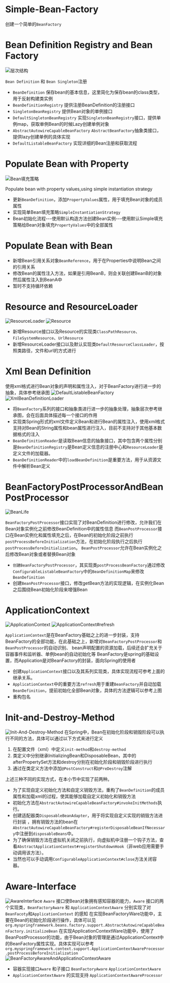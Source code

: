# Simple-Bean-Factory

创建一个简单的`BeanFactory`

# Bean Definition Registry and Bean Factory

![层次结构](./assets/Bean-Factory-with-Bean-Registry.png)

`Bean Definition` 和 `Bean Singleton`注册

- `BeanDefinition` 保存bean的基本信息，这里简化为保存bean的class类型，用于反射构建类实例
- `BeanDefinitionRegistry` 提供注册BeanDefinition的注册接口
- `SingletonBeanRegistry` 提供Bean对象的单例接口
- `DefaultSingletonBeanRegistry` 实现`SingletonBeanRegistry`接口，提供单例map，获取单例Bean的时候Lazy创建单例对象
- `AbstractAutowireCapableBeanFactory` `AbstractBeanFactory`抽象类接口，提供lazy创建单例的具体实现
- `DefaultListableBeanFactory` 实现详细的Bean注册和获取流程

# Populate Bean with Property

![Bean填充策略](./assets/Populate-Bean-Strategy.png)

Populate bean with property values,using simple instantiation strategy

- 更新`BeanDefinition`，添加`PropertyValues`属性，用于填充Bean对象的成员属性
- 实现简单Bean填充策略`SimpleInstantiationStrategy`
- Bean初始化流程---使用默认构造方法创建Bean实例---使用默认Simple填充策略给Bean对象填充`PropertyValues`中的全部属性

# Populate Bean with Bean

- 新增Bean引用关系对象`BeanReference`，用于在Properties中说明Bean之间的引用关系
- 修改Bean的属性注入方法，如果是引用BeanB，则会关联创建BeanB的对象然后属性注入到BeanA中
- 暂时不支持循环依赖

# Resource and ResourceLoader

![ResourceLoader](./assets/DefaultResourceClassLoader.png)
![Resource](./assets/Resource.png)

- 新增Resource接口以及Resource的实现类`ClassPathResource`、`FileSystemResource`、`UrlResource`
- 新增ResourceLoader接口以及默认实现类`DefaultResourceClassLoader`，按照类路径，文件和url的方式进行

# Xml Bean Definition

使用xml格式进行Bean对象的声明和属性注入，对于BeanFactory进行进一步的抽象，具体参考继承图
![DefaultListableBeanFactory](./assets/xml-define-bean-DefaultListableBeanFactory.png)
![XmlBeanDefinitionLoader](./assets/xml-bean-difinition-XmlBeanDefinitionReader.png)

- 将`BeanFactory`系列的接口和抽象类进行进一步的抽象处理，抽象层次参考继承图，会在后面具体描述每一个接口的作用
- 实现类Spring形式的xml文件定义Bean和进行Bean的属性注入，使用xml格式支持对Bean的String属性和bean属性进行注入，目前不支持对于其他基本数据格式的注入
- `BeanDefinitionReader`是读取Bean信息的抽象接口，其中包含两个属性分别是`BeanDefinitionRegistry`是Bean定义信息的注册中心和`ResourceLoader`是定义文件的加载器。
- `BeanDefinitionReader`中的`loadBeanDefinition`是重要方法，用于从资源文件中解析Bean定义

# BeanFactoryPostProcessorAndBeanPostProcessor
![BeanLife](./assets/BeanFactoryPostProcessorAndBeanPostProcessor.png)

`BeanFactoryPostProcessor`接口实现了对BeanDefinition进行修改，允许我们在Bean对象实例化之前修改BeanDefinition中的属性信息
而`BeanPostProcessor`接口在Bean实例化和属性填充之后，在Bean的初始化阶段之前执行`postProcessBeforeInitialization`方法，在初始化阶段执行之后执行`postProcessBeforeInitialization`。
`BeanPostProcessor`允许在Bean实例化之后修改Bean对象或者替换Bean对象

- `创建BeanFactoryPostProcessor`，其实现类`postProcessBeanFactory`通过修改`ConfigurableListableBeanFactory`中的`BeanDefinitionMap`来修改`BeanDefinition`
- 创建`BeanPostProcessor`接口，修改getBean方法的实现逻辑，在实例化Bean之后围绕Bean初始化阶段来增强Bean

# ApplicationContext
![ApplicationContext](./assets/ClassPathXmlApplicationContext.png)
![ApplicationContext#refresh](./assets/ApplicationContext.png)

`ApplicationContext`是在BeanFactory基础之上的进一步封装，支持BeanFactory的全部功能，在此基础之上，新增对`BeanFactoryPostProcessor`和`BeanPostProcessor`的自动识别、
bean声明配置的资源加载，后续还会扩充关于容器事件和监听器、单例bean的自动初始化等
BeanFactory是spring的基础设置，而Application是对BeanFactory的封装，面向Spring的使用者

- 创建`ApplicationContext`接口以及其系列实现类，具体实现流程可参考上面的继承关系。
- `ApplicationContext`中的重要方法`refresh`用于重建`BeanFactory`并自动加载`BeanDefinition`，提前初始化全部Bean对象，具体的方法逻辑可以参考上图
- 重构包名

# Init-and-Destroy-Method
![Init-And-Destroy-Method](./assets/InitAndDestroyBeanMethod.png)
在Spring中，Bean在初始化阶段和销毁阶段可以执行不同的方法，具体可以通过以下方式来进行定义
1. 在配置文件（xml）中定义`init-method`和`destroy-method`
2. 类定义中分别继承InitializingBean和DisposableBean，其中的afterPropertySet方法和destroy分别在初始化阶段和销毁阶段进行执行
3. 通过在类定义方法中添加`@PostConstruct`和`@PreDestroy`注解

上述三种不同的实现方式，在本小节中实现了前两种。
- 为了实现自定义初始化方法和自定义销毁方法，重构了`BeanDefinition`的成员属性和加载xml的过程，使其能够加载自定义初始化和销毁方法
- 初始化方法在`AbstractAutowireCapableBeanFactory#invokeInitMethods`执行。
- 创建适配器类`DisposableBeanAdapter`，用于将实现自定义实现的销毁方法进行封装
，拥有销毁方法的bean在`AbstractAutowireCapableBeanFactory#registerDisposableBeanIfNecessary`中注册到`disposableBeans`中。
- 为了确保销毁方法在虚拟机关闭之前执行，向虚拟机中注册一个钩子方法，查看`AbstractApplicationContext#registerShutdownHook`（非web应用需要手动调用该方法）。
- 当然也可以手动调用`ConfigurableApplicationContext#close`方法关闭容器。

# Aware-Interface
![AwareInterface](./assets/AwareInterface.png)
`Aware` 接口使Bean对象拥有感知容器的能力，`Aware` 接口的两个实现类，`BeanFactoryAware` 和 `ApplicationContextAware` 分别实现了对`BeanFacoty`和`ApplicationContext` 的感知
在实现BeanFactoryWare功能中，主要在Bean的初始化阶段进行操作，具体可以见 `org.myspringframework.beans.factory.support.AbstractAutowireCapableBeanFactory.initializeBean`
在实现ApplicationContextWare功能中，使用了BeanPostProcessor的功能，由于Bean对象的管理是通过ApplicationContext中的BeanFactory属性实现。具体实现可以参考`org.myspringframework.context.support.ApplicationContextAwareProcessor.postProcessBeforeInitialization` 
![BeanFactoryAwareAndApplicatinoContextAware](./assets/BeanFactoryAwareAndApplicatinoContextAware.png)

- 容器实现接口`Aware` 和子接口 `BeanFactoryAware` `ApplicationContextAware`
- `ApplicationContextAware` 的实现支持 `ApplicationContextAwareProcessor`